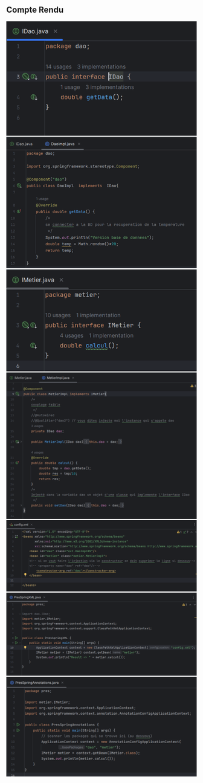 <h2>Compte Rendu</h2>
<img src="capture/capture1.png">
<img src="capture/capture2.png">
<img src="capture/capture3.png">
<img src="capture/capture4.png">
<img src="capture/capture5.png">
<img src="capture/capture6.png">
<img src="capture/capture7.png">
